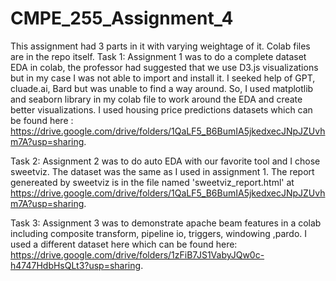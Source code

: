 # CMPE_255_Assignment_4

This assignment had 3 parts in it with varying weightage of it. Colab files are in the repo itself.
Task 1:
Assignment 1 was to do a complete dataset EDA in colab, the professor had suggested that we use D3.js visualizations but in my case I was not able to import and install it. I seeked help of GPT, cluade.ai, Bard but was unable to find a way around. So, I used matplotlib and seaborn library in my colab file to work around the EDA and create better visualizations. I used housing price predictions datasets which can be found here : https://drive.google.com/drive/folders/1QaLF5_B6BumIA5jkedxecJNpJZUvhm7A?usp=sharing.

Task 2: 
Assignment 2 was to do auto EDA with our favorite tool and I chose sweetviz. The dataset was the same as I used in assignment 1. The report genereated by sweetviz is in the file named 'sweetviz_report.html' at https://drive.google.com/drive/folders/1QaLF5_B6BumIA5jkedxecJNpJZUvhm7A?usp=sharing.

Task 3:
Assignment 3 was to demonstrate apache beam features in a colab including composite transform, pipeline io, triggers, windowing ,pardo. I used a different dataset here which can be found here: https://drive.google.com/drive/folders/1zFiB7JS1VabyJQw0c-h4747HdbHsQLt3?usp=sharing. 
